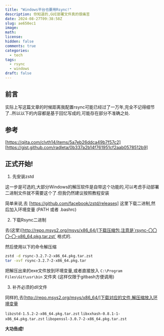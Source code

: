 ```yaml
---
title: "Windows平台也要用Rsync!"
description: 你知道的,GUI部署文件真的很痛苦
date: 2024-08-27T09:38:58Z
slug: ae650ec1
image: 
math: 
license: 
hidden: false
comments: true
categories:
  - tech
tags:
  - rsync
  - windows
draft: false
---
```


## 前言

实际上写这篇文章的时候距离我配置rsync可能已经过了一万年,完全不记得细节了..所以以下的内容都是基于回忆写成的,可能存在部分不准确之处.

## 参考

[https://qiita.com/clvth14/items/5a7eb26ddca49b7f57c2]
[https://gist.github.com/radleta/0b337a2b14f761951cf2aab0578512b9]

## 正式开始!

1. 先安装zstd

这一步是可选的,大部分Windows的解压软件是自带这个功能的,可以考虑手动部署二进制文件就不需要这个了.但我仍然建议按照教程安装

简单来说,去 [https://github.com/facebook/zstd/releases] 这里下载二进制,然后加入环境变量 (PATH 或者 .bashrc)

2. 下载Rsync二进制

去(这里)[http://repo.msys2.org/msys/x86_64/]下载压缩包,注意是`rsync-〇〇〇–〇-x86_64.pkg.tar.zst` 格式的.

然后使用以下的命令解压缩

```bash
zstd -d rsync-3.2.7-2-x86_64.pkg.tar.zst 
tar -xvf rsync-3.2.7-2-x86_64.pkg.tar
```

把解压出来的exe文件放到环境变量,或者直接放入 `C:\Program Files\Git\usr\bin` 文件夹 (这样仅限于gitbash方便调用)

3. 补齐必须的dll文件

同样的,去[http://repo.msys2.org/msys/x86_64/]下载对应的文件,解压缩放入环境变量

`libzstd-1.5.2-2-x86_64.pkg.tar.zst`
`libxxhash-0.8.1-1-x86_64.pkg.tar.zst`
`libopenssl-3.0.7-2-x86_64.pkg.tar.zst`

**大功告成!**
